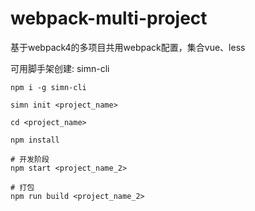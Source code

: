 # webpack-multi-project
基于webpack4的多项目共用webpack配置，集合vue、less

可用脚手架创建: simn-cli
```
npm i -g simn-cli

simn init <project_name>
```

```base
cd <project_name>

npm install

# 开发阶段
npm start <project_name_2>

# 打包
npm run build <project_name_2>
```